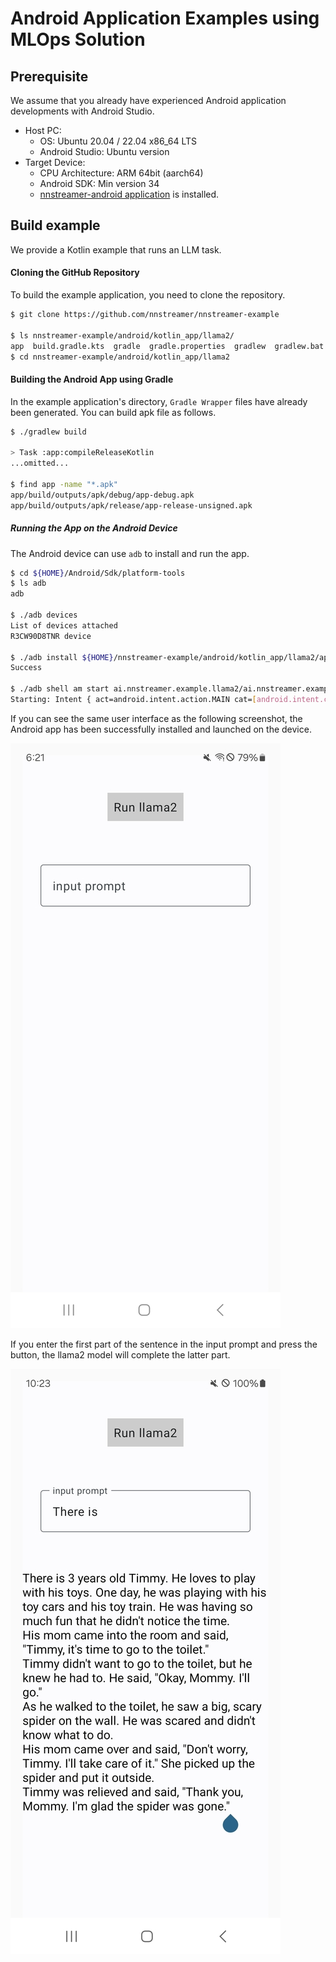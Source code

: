 # Android Application Examples using MLOps Solution

## Prerequisite

We assume that you already have experienced Android application developments with Android Studio.

 * Host PC:
   * OS: Ubuntu 20.04 / 22.04 x86_64 LTS
   * Android Studio: Ubuntu version
 * Target Device:
   * CPU Architecture: ARM 64bit (aarch64)
   * Android SDK: Min version 34
   * [nnstreamer-android application](https://github.com/nnstreamer/nnstreamer-android/blob/main/documentation/getting_started.md#building-the-android-app-with-llama2) is installed.

## Build example

We provide a Kotlin example that runs an LLM task.

#### Cloning the GitHub Repository

To build the example application, you need to clone the repository.

```bash
$ git clone https://github.com/nnstreamer/nnstreamer-example

$ ls nnstreamer-example/android/kotlin_app/llama2/
app  build.gradle.kts  gradle  gradle.properties  gradlew  gradlew.bat  local.properties  settings.gradle.kts
$ cd nnstreamer-example/android/kotlin_app/llama2
```

#### Building the Android App using Gradle

In the example application's directory, `Gradle Wrapper` files have already been generated. You can
build apk file as follows.

```bash
$ ./gradlew build

> Task :app:compileReleaseKotlin
...omitted...

$ find app -name "*.apk"
app/build/outputs/apk/debug/app-debug.apk
app/build/outputs/apk/release/app-release-unsigned.apk
```

##### Running the App on the Android Device

The Android device can use `adb` to install and run the app.

```bash
$ cd ${HOME}/Android/Sdk/platform-tools
$ ls adb
adb

$ ./adb devices
List of devices attached
R3CW90D8TNR	device

$ ./adb install ${HOME}/nnstreamer-example/android/kotlin_app/llama2/app/build/outputs/apk/debug/app-debug.apk
Success

$ ./adb shell am start ai.nnstreamer.example.llama2/ai.nnstreamer.example.llama2.MainActivity
Starting: Intent { act=android.intent.action.MAIN cat=[android.intent.category.LAUNCHER] cmp=ai.nnstreamer.example.llama2/.MainActivity }
```

If you can see the same user interface as the following screenshot, the Android app has been
successfully installed and launched on the device.

![Android Device Ready](img/ready.jpeg)

If you enter the first part of the sentence in the input prompt and press the button, the llama2 model will complete the latter part.

![Android Device Run](img/run.jpeg)
